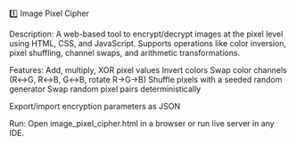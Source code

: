 1️⃣ Image Pixel Cipher

Description:
A web-based tool to encrypt/decrypt images at the pixel level using HTML, CSS, and JavaScript. Supports operations like color inversion, pixel shuffling, channel swaps, and arithmetic transformations.

Features:
Add, multiply, XOR pixel values
Invert colors
Swap color channels (R↔G, R↔B, G↔B, rotate R→G→B)
Shuffle pixels with a seeded random generator
Swap random pixel pairs deterministically

Export/import encryption parameters as JSON

Run:
Open image_pixel_cipher.html
 in a browser or run live server in any IDE.
